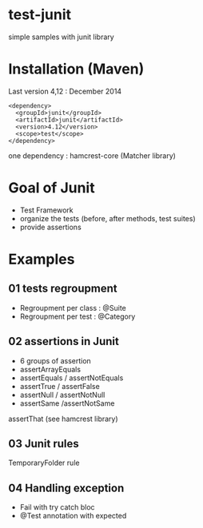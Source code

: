 # test-junit
simple samples with junit library

# Installation (Maven)
Last version 4,12 : December 2014
```
<dependency>
  <groupId>junit</groupId>
  <artifactId>junit</artifactId>
  <version>4.12</version>
  <scope>test</scope>
</dependency>
```
one dependency : hamcrest-core (Matcher library)

# Goal of Junit
* Test Framework
 * organize the tests (before, after methods, test suites)
 * provide assertions
# Examples
## 01 tests regroupment
* Regroupment per class : @Suite
* Regroupment per test : @Category
 
## 02 assertions in Junit
* 6 groups of assertion
 * assertArrayEquals
 * assertEquals / assertNotEquals
 * assertTrue / assertFalse
 * assertNull / assertNotNull
 * assertSame /assertNotSame

assertThat (see hamcrest library)
## 03 Junit rules
TemporaryFolder rule
## 04 Handling exception
* Fail with try catch bloc
* @Test annotation with expected
